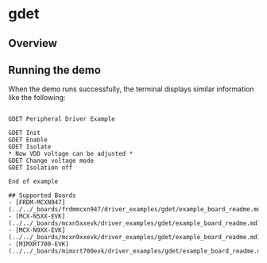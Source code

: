 # gdet

## Overview

## Running the demo
When the demo runs successfully, the terminal displays similar information like the following:
~~~~~~~~~~~~~~~~~~

GDET Peripheral Driver Example

GDET Init
GDET Enable
GDET Isolate
* Now VDD voltage can be adjusted *
GDET Change voltage mode
GDET Isolation off

End of example

## Supported Boards
- [FRDM-MCXN947](../../_boards/frdmmcxn947/driver_examples/gdet/example_board_readme.md)
- [MCX-N5XX-EVK](../../_boards/mcxn5xxevk/driver_examples/gdet/example_board_readme.md)
- [MCX-N9XX-EVK](../../_boards/mcxn9xxevk/driver_examples/gdet/example_board_readme.md)
- [MIMXRT700-EVK](../../_boards/mimxrt700evk/driver_examples/gdet/example_board_readme.md)
